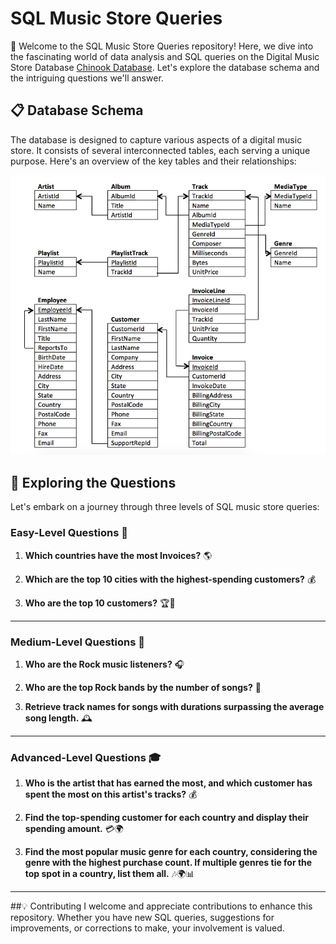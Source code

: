 
# SQL Music Store Queries

🎵 Welcome to the SQL Music Store Queries repository! Here, we dive into the fascinating world of data analysis and SQL queries on the Digital Music Store Database [Chinook Database](https://github.com/lerocha/chinook-database). Let's explore the database schema and the intriguing questions we'll answer.

## 📋 Database Schema


The database is designed to capture various aspects of a digital music store. It consists of several interconnected tables, each serving a unique purpose. Here's an overview of the key tables and their relationships:

![schema](/schema.png)
## 🚀 Exploring the Questions

Let's embark on a journey through three levels of SQL music store queries:

### Easy-Level Questions 🌟
1. **Which countries have the most Invoices?** 🌎

2. **Which are the top 10 cities with the highest-spending customers?** 💰

3. **Who are the top 10 customers?** 🏆👤

---

### Medium-Level Questions 🚀

1. **Who are the Rock music listeners?** 🎧

2. **Who are the top Rock bands by the number of songs?** 🥇

3. **Retrieve track names for songs with durations surpassing the average song length.** 🕰️

---

### Advanced-Level Questions 🎓

1. **Who is the artist that has earned the most, and which customer has spent the most on this artist's tracks?** 💰

2. **Find the top-spending customer for each country and display their spending amount.** 💳🌍

3. **Find the most popular music genre for each country, considering the genre with the highest purchase count. If multiple genres tie for the top spot in a country, list them all.** 🎶🌍📊

---
##💡 Contributing
I welcome and appreciate contributions to enhance this repository. Whether you have new SQL queries, suggestions for improvements, or corrections to make, your involvement is valued.